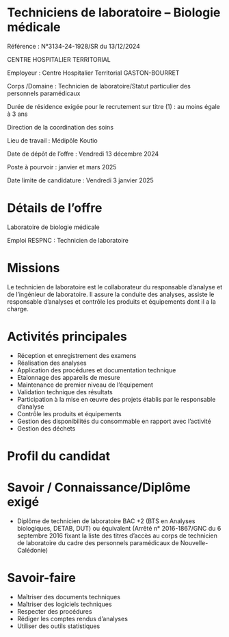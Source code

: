 # Techniciens de laboratoire – Biologie médicale

Référence : N°3134-24-1928/SR du 13/12/2024

CENTRE HOSPITALIER TERRITORIAL

Employeur : Centre Hospitalier Territorial GASTON-BOURRET

Corps /Domaine : Technicien de laboratoire/Statut particulier des personnels paramédicaux

Durée de résidence exigée pour le recrutement sur titre (1) : au moins égale à 3 ans

Direction de la coordination des soins

Lieu de travail : Médipôle Koutio

Date de dépôt de l’offre : Vendredi 13 décembre 2024

Poste à pourvoir : janvier et mars 2025

Date limite de candidature : Vendredi 3 janvier 2025

# Détails de l’offre

Laboratoire de biologie médicale

Emploi RESPNC : Technicien de laboratoire

# Missions

Le technicien de laboratoire est le collaborateur du responsable d’analyse et de l’ingénieur de laboratoire. Il assure la conduite des analyses, assiste le responsable d’analyses et contrôle les produits et équipements dont il a la charge.

# Activités principales

- Réception et enregistrement des examens
- Réalisation des analyses
- Application des procédures et documentation technique
- Etalonnage des appareils de mesure
- Maintenance de premier niveau de l’équipement
- Validation technique des résultats
- Participation à la mise en œuvre des projets établis par le responsable d’analyse
- Contrôle les produits et équipements
- Gestion des disponibilités du consommable en rapport avec l’activité
- Gestion des déchets

# Profil du candidat

# Savoir / Connaissance/Diplôme exigé

- Diplôme de technicien de laboratoire BAC +2 (BTS en Analyses biologiques, DETAB, DUT) ou équivalent (Arrêté n° 2016-1867/GNC du 6 septembre 2016 fixant la liste des titres d’accès au corps de technicien de laboratoire du cadre des personnels paramédicaux de Nouvelle-Calédonie)

# Savoir-faire

- Maîtriser des documents techniques
- Maîtriser des logiciels techniques
- Respecter des procédures
- Rédiger les comptes rendus d’analyses
- Utiliser des outils statistiques